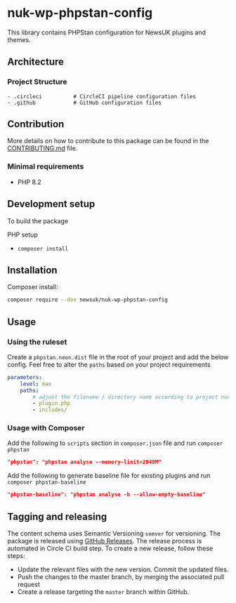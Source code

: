 # nuk-wp-phpstan-config

This library contains PHPStan configuration for NewsUK plugins and themes.

## Architecture

### Project Structure

```text
- .circleci          # CircleCI pipeline configuration files
- .github            # GitHub configuration files
```

## Contribution

More details on how to contribute to this package can be found in the [CONTRIBUTING.md](docs/CONTRIBUTING.md) file.

### Minimal requirements

-   PHP 8.2

## Development setup

To build the package

PHP setup

-   `composer install`

## Installation

Composer install:

```bash
composer require --dev newsuk/nuk-wp-phpstan-config
```

## Usage

### Using the ruleset

Create a `phpstan.neon.dist` file in the root of your project and add the below config. Feel free to alter the `paths` based on your project requirements

```yml
parameters:
    level: max
    paths:
        # adjust the filename / directory name according to project needs.
        - plugin.php
        - includes/
```

### Usage with Composer

Add the following to `scripts` section in `composer.json` file and run `composer phpstan`

```json
"phpstan": "phpstan analyse --memory-limit=2048M"
```
Add the following to generate baseline file for existing plugins and run `composer phpstan-baseline`

```json
"phpstan-baseline": "phpstan analyse -b --allow-empty-baseline"
```

## Tagging and releasing

The content schema uses Semantic Versioning `semver` for versioning. The package is released using [GitHub Releases](https://docs.github.com/en/github/administering-a-repository/releasing-projects-on-github/about-releases). The release process is automated in Circle CI build step. To create a new release, follow these steps:

-   Update the relevant files with the new version. Commit the updated files.
-   Push the changes to the master branch, by merging the associated pull request
-   Create a release targeting the `master` branch within GitHub.
